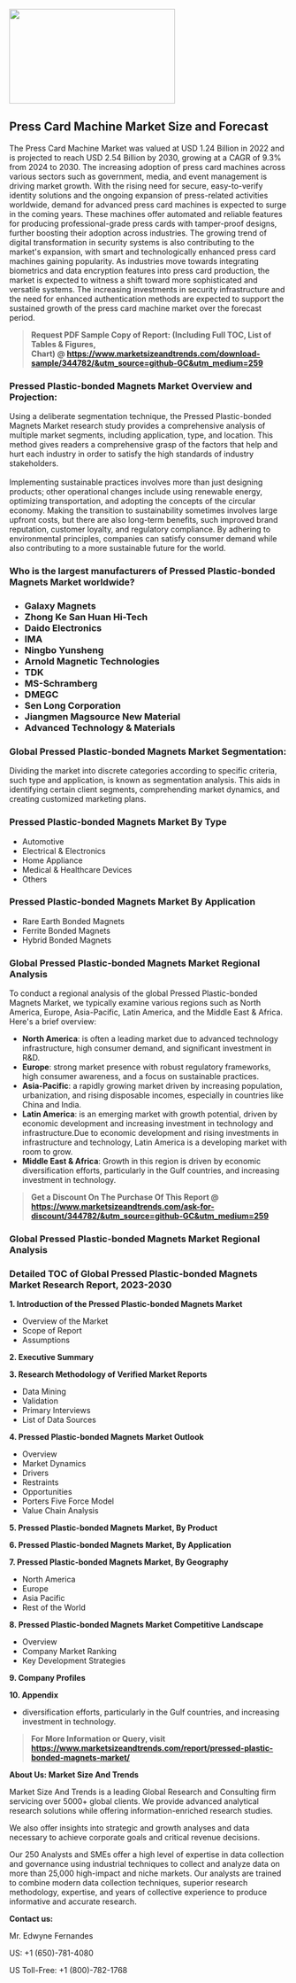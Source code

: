 <p><img class="alignnone size-medium wp-image-20088" src="https://ffe5etoiles.com/wp-content/uploads/2024/12/MST1-300x171.png" alt="" width="300" height="171" /></p><h2>Press Card Machine Market Size and Forecast</h2><p>The Press Card Machine Market was valued at USD 1.24 Billion in 2022 and is projected to reach USD 2.54 Billion by 2030, growing at a CAGR of 9.3% from 2024 to 2030. The increasing adoption of press card machines across various sectors such as government, media, and event management is driving market growth. With the rising need for secure, easy-to-verify identity solutions and the ongoing expansion of press-related activities worldwide, demand for advanced press card machines is expected to surge in the coming years. These machines offer automated and reliable features for producing professional-grade press cards with tamper-proof designs, further boosting their adoption across industries. The growing trend of digital transformation in security systems is also contributing to the market's expansion, with smart and technologically enhanced press card machines gaining popularity. As industries move towards integrating biometrics and data encryption features into press card production, the market is expected to witness a shift toward more sophisticated and versatile systems. The increasing investments in security infrastructure and the need for enhanced authentication methods are expected to support the sustained growth of the press card machine market over the forecast period. </p><blockquote id="" class=""><strong>Request PDF Sample Copy of Report: (Including Full TOC, List of Tables &amp; Figures, Chart)&nbsp;@&nbsp;<strong><a href="https://www.marketsizeandtrends.com/download-sample/344782/&utm_source=github-GC&utm_medium=259" target="_blank">https://www.marketsizeandtrends.com/download-sample/344782/&utm_source=github-GC&utm_medium=259</a></strong></strong></blockquote><h3 id="" class="">Pressed Plastic-bonded Magnets Market&nbsp;Overview and Projection:</h3><p id="" class="">Using a deliberate segmentation technique, the Pressed Plastic-bonded Magnets Market research study provides a comprehensive analysis of multiple market segments, including application, type, and location. This method gives readers a comprehensive grasp of the factors that help and hurt each industry in order to satisfy the high standards of industry stakeholders. <br /> <br />Implementing sustainable practices involves more than just designing products; other operational changes include using renewable energy, optimizing transportation, and adopting the concepts of the circular economy. Making the transition to sustainability sometimes involves large upfront costs, but there are also long-term benefits, such improved brand reputation, customer loyalty, and regulatory compliance. By adhering to environmental principles, companies can satisfy consumer demand while also contributing to a more sustainable future for the world.</p><h3 id="" class="">Who is the largest manufacturers of&nbsp;Pressed Plastic-bonded Magnets Market worldwide?</h3><h3 class=""><p><ul><li>Galaxy Magnets </li><li> Zhong Ke San Huan Hi-Tech </li><li> Daido Electronics </li><li> IMA </li><li> Ningbo Yunsheng </li><li> Arnold Magnetic Technologies </li><li> TDK </li><li> MS-Schramberg </li><li> DMEGC </li><li> Sen Long Corporation </li><li> Jiangmen Magsource New Material </li><li> Advanced Technology & Materials</li></ul></p></h3><h3 id="" class="">Global&nbsp;Pressed Plastic-bonded Magnets Market Segmentation:</h3><p id="" class="">Dividing the market into discrete categories according to specific criteria, such type and application, is known as segmentation analysis. This aids in identifying certain client segments, comprehending market dynamics, and creating customized marketing plans.</p><h3 id="" class="">Pressed Plastic-bonded Magnets Market&nbsp;By Type</h3><p><p><ul><li>Automotive</li><li> Electrical & Electronics</li><li> Home Appliance</li><li> Medical & Healthcare Devices</li><li> Others</p></li></ul></p></p><h3 id="" class="">Pressed Plastic-bonded Magnets Market&nbsp;By Application</h3><p class=""><p><ul><li>Rare Earth Bonded Magnets</li><li> Ferrite Bonded Magnets</li><li> Hybrid Bonded Magnets</li></ul></p></p><h3 id="" class="">Global Pressed Plastic-bonded Magnets Market Regional Analysis</h3><p id="" class="">To conduct a regional analysis of the global Pressed Plastic-bonded Magnets Market, we typically examine various regions such as North America, Europe, Asia-Pacific, Latin America, and the Middle East &amp; Africa. Here's a brief overview:</p><ul><li><strong>North America</strong>: is often a leading market due to advanced technology infrastructure, high consumer demand, and significant investment in R&amp;D.</li><li><strong>Europe</strong>: strong market presence with robust regulatory frameworks, high consumer awareness, and a focus on sustainable practices.</li><li><strong>Asia-Pacific</strong>: a rapidly growing market driven by increasing population, urbanization, and rising disposable incomes, especially in countries like China and India.</li><li><strong>Latin America</strong>: is an emerging market with growth potential, driven by economic development and increasing investment in technology and infrastructure.Due to economic development and rising investments in infrastructure and technology, Latin America is a developing market with room to grow.</li><li><strong>Middle East &amp; Africa</strong>: Growth in this region is driven by economic diversification efforts, particularly in the Gulf countries, and increasing investment in technology.</li></ul><blockquote id="" class=""><strong>Get a Discount On The Purchase Of This Report @ <strong><a href="https://www.marketsizeandtrends.com/ask-for-discount/344782/&utm_source=github-GC&utm_medium=259" target="_blank">https://www.marketsizeandtrends.com/ask-for-discount/344782/&utm_source=github-GC&utm_medium=259</a></strong></strong></blockquote><h3 id="" class="">Global Pressed Plastic-bonded Magnets Market Regional Analysis</h3><h3 id="" class="">Detailed TOC of Global Pressed Plastic-bonded Magnets Market Research Report, 2023-2030</h3><p id="" class=""><strong>1. Introduction of the Pressed Plastic-bonded Magnets Market</strong></p><ul><li>Overview of the Market</li><li>Scope of Report</li><li>Assumptions</li></ul><p id="" class=""><strong>2. Executive Summary</strong></p><p id="" class=""><strong>3. Research Methodology of Verified Market Reports</strong></p><ul><li>Data Mining</li><li>Validation</li><li>Primary Interviews</li><li>List of Data Sources</li></ul><p id="" class=""><strong>4. Pressed Plastic-bonded Magnets Market Outlook</strong></p><ul><li>Overview</li><li>Market Dynamics</li><li>Drivers</li><li>Restraints</li><li>Opportunities</li><li>Porters Five Force Model</li><li>Value Chain Analysis</li></ul><p id="" class=""><strong>5. Pressed Plastic-bonded Magnets Market, By Product</strong></p><p id="" class=""><strong>6. Pressed Plastic-bonded Magnets Market, By Application</strong></p><p id="" class=""><strong>7. Pressed Plastic-bonded Magnets Market, By Geography</strong></p><ul><li>North America</li><li>Europe</li><li>Asia Pacific</li><li>Rest of the World</li></ul><p id="" class=""><strong>8. Pressed Plastic-bonded Magnets Market Competitive Landscape</strong></p><ul><li>Overview</li><li>Company Market Ranking</li><li>Key Development Strategies</li></ul><p id="" class=""><strong>9. Company Profiles</strong></p><p id="" class=""><strong>10. Appendix</strong></p><ul><li>diversification efforts, particularly in the Gulf countries, and increasing investment in technology.</li></ul><blockquote id="" class=""><strong>For More Information or Query, visit <strong><strong><a href="https://www.marketsizeandtrends.com/report/pressed-plastic-bonded-magnets-market/" target="_blank">https://www.marketsizeandtrends.com/report/pressed-plastic-bonded-magnets-market/</a></strong></strong></strong></blockquote><p id="" class=""><strong>About Us: Market Size And Trends</strong></p><p id="" class="">Market Size And Trends is a leading Global Research and Consulting firm servicing over 5000+ global clients. We provide advanced analytical research solutions while offering information-enriched research studies.</p><p id="" class="">We also offer insights into strategic and growth analyses and data necessary to achieve corporate goals and critical revenue decisions.</p><p id="" class="">Our 250 Analysts and SMEs offer a high level of expertise in data collection and governance using industrial techniques to collect and analyze data on more than 25,000 high-impact and niche markets. Our analysts are trained to combine modern data collection techniques, superior research methodology, expertise, and years of collective experience to produce informative and accurate research.</p><p id="" class=""><strong>Contact us:</strong></p><p id="" class="">Mr. Edwyne Fernandes</p><p id="" class="">US: +1 (650)-781-4080</p><p id="" class="">US Toll-Free: +1 (800)-782-1768</p>
